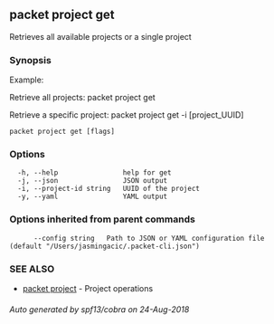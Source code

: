 ## packet project get

Retrieves all available projects or a single project

### Synopsis

Example:

Retrieve all projects:
packet project get
  
Retrieve a specific project:
packet project get -i [project_UUID]

	

```
packet project get [flags]
```

### Options

```
  -h, --help                help for get
  -j, --json                JSON output
  -i, --project-id string   UUID of the project
  -y, --yaml                YAML output
```

### Options inherited from parent commands

```
      --config string   Path to JSON or YAML configuration file (default "/Users/jasmingacic/.packet-cli.json")
```

### SEE ALSO

* [packet project](packet_project.md)	 - Project operations

###### Auto generated by spf13/cobra on 24-Aug-2018
